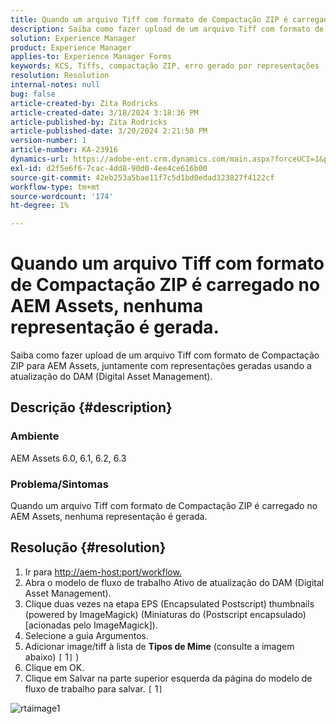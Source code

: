 ```yaml
---
title: Quando um arquivo Tiff com formato de Compactação ZIP é carregado no AEM Assets, nenhuma representação é gerada.
description: Saiba como fazer upload de um arquivo Tiff com formato de Compactação ZIP para AEM Assets, juntamente com representações geradas.
solution: Experience Manager
product: Experience Manager
applies-to: Experience Manager Forms
keywords: KCS, Tiffs, compactação ZIP, erro gerado por representações
resolution: Resolution
internal-notes: null
bug: false
article-created-by: Zita Rodricks
article-created-date: 3/18/2024 3:18:36 PM
article-published-by: Zita Rodricks
article-published-date: 3/20/2024 2:21:50 PM
version-number: 1
article-number: KA-23916
dynamics-url: https://adobe-ent.crm.dynamics.com/main.aspx?forceUCI=1&pagetype=entityrecord&etn=knowledgearticle&id=9b0508c6-3ae5-ee11-904d-6045bd006079
exl-id: d2f5e6f6-7cac-4dd8-90d0-4ee4ce616b00
source-git-commit: 42eb253a5bae11f7c5d1bd0edad323827f4122cf
workflow-type: tm+mt
source-wordcount: '174'
ht-degree: 1%

---
```


# Quando um arquivo Tiff com formato de Compactação ZIP é carregado no AEM Assets, nenhuma representação é gerada.


Saiba como fazer upload de um arquivo Tiff com formato de Compactação ZIP para AEM Assets, juntamente com representações geradas usando a atualização do DAM (Digital Asset Management).

## Descrição {#description}


### Ambiente

AEM Assets 6.0, 6.1, 6.2, 6.3

### Problema/Sintomas

Quando um arquivo Tiff com formato de Compactação ZIP é carregado no AEM Assets, nenhuma representação é gerada.


## Resolução {#resolution}


1. Ir para [http://aem-host:port/workflow.](http://aem-host:port/workflow.)
2. Abra o modelo de fluxo de trabalho Ativo de atualização do DAM (Digital Asset Management).
3. Clique duas vezes na etapa EPS (Encapsulated Postscript) thumbnails (powered by ImageMagick) (Miniaturas do (Postscript encapsulado) [acionadas pelo ImageMagick]).
4. Selecione a guia Argumentos.
5. Adicionar image/tiff à lista de <b>Tipos de Mime</b> (consulte a imagem abaixo) `[` 1`]` )
6. Clique em OK.
7. Clique em Salvar na parte superior esquerda da página do modelo de fluxo de trabalho para salvar. `[` 1`]`


![rtaimage1](https://helpx.adobe.com/content/dam/help/en/experience-manager/kb/Tiffs-with-ZIP-Compression-do-not-get-renditions-generated-AEM-Assets/jcr%3acontent/main-pars/procedure/proc_par/step_4/step_par/image/rtaimage1.png)
